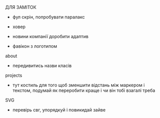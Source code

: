 ДЛЯ ЗАМІТОК

- фул скрін, попробувати паралакс

- ховер
- новини компанії доробити адаптив
- фавікон з логотипом

about

- передивитись назви класів

projects

- тут костиль для того щоб зменшити відстань між маркером і текстом, подумай як переробити краще і чи він тобі взагалі треба

SVG

- перевірь свг, упорядкуй і повикидай зайве
